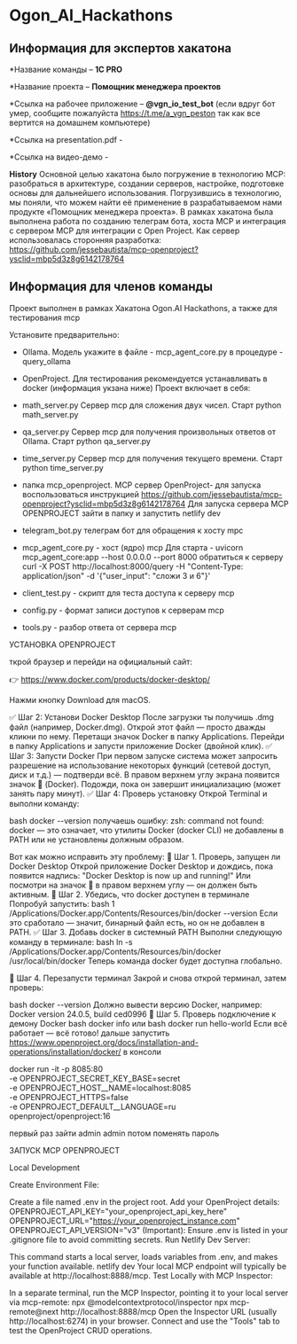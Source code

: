 # Ogon_AI_Hackathons

## Информация для экспертов хакатона

*Название команды – **1С PRO**

*Название проекта – **Помощник менеджера проектов**

*Ссылка на рабочее приложение – **@vgn_io_test_bot** (если вдруг бот умер, сообщите пожалуйста https://t.me/a_vgn_peston так как все вертится на домашнем компьютере)

*Ссылка на presentation.pdf - 

*Ссылка на видео-демо - 

**History**
Основной целью хакатона было погружение в технологию MCP: разобраться в архитектуре, создании серверов, настройке, подготовке основы для дальнейшего использования.
Погрузившись в технологию, мы поняли, что можем найти её применение в разрабатываемом нами продукте «Помощник менеджера проекта».
В рамках хакатона была выполнена работа по созданию телеграм бота, хоста MCP и интеграция с сервером MCP для интеграции с Open Project.
Как сервер использовалась сторонняя разработка: https://github.com/jessebautista/mcp-openproject?ysclid=mbp5d3z8g6142178764



## Информация для членов команды

Проект выполнен в рамках Хакатона Ogon.AI Hackathons, а также для тестирования mcp

Установите предварительно:
- Ollama. Модель укажите в файле - mcp_agent_core.py в процедуре - query_ollama
- OpenProject. Для тестирования рекомендуется устанавливать в docker (информация укзана ниже)
Проект включает в себя:

- math_server.py Сервер mcp для сложения двух чисел. Старт python math_server.py
- qa_server.py Сервер mcp для получения произвольных ответов от Ollama. Старт python qa_server.py
- time_server.py Сервер mcp для получения текущего времени. Старт python time_server.py
- папка mcp_openproject. MCP сервер OpenProject- для запуска воспользоваться инструкцией https://github.com/jessebautista/mcp-openproject?ysclid=mbp5d3z8g6142178764
Для запуска сервера MCP OPENPROJECT зайти в папку и запустить netlify dev
- telegram_bot.py телеграм бот для обращения к хосту mpc
- mcp_agent_core.py - хост (ядро) mcp 
Для старта - uvicorn mcp_agent_core:app --host 0.0.0.0 --port 8000
обратиться к серверу curl -X POST http://localhost:8000/query -H "Content-Type: application/json" -d '{"user_input": "сложи 3 и 6"}'
- client_test.py - скрипт для теста доступа к серверу mcp
- config.py - формат записи доступов к серверам mcp
- tools.py - разбор ответа от сервера mcp



УСТАНОВКА OPENPROJECT

ткрой браузер и перейди на официальный сайт:

👉 https://www.docker.com/products/docker-desktop/

Нажми кнопку Download для macOS.

✅ Шаг 2: Установи Docker Desktop
После загрузки ты получишь .dmg файл (например, Docker.dmg).
Открой этот файл — просто дважды кликни по нему.
Перетащи значок Docker в папку Applications.
Перейди в папку Applications и запусти приложение Docker (двойной клик).
✅ Шаг 3: Запусти Docker
При первом запуске система может запросить разрешение на использование некоторых функций (сетевой доступ, диск и т.д.) — подтверди всё.
В правом верхнем углу экрана появится значок 🐳 (Docker). Подожди, пока он завершит инициализацию (может занять пару минут).
✅ Шаг 4: Проверь установку
Открой Terminal и выполни команду:

bash
docker --version
получаешь ошибку:
zsh: command not found: docker
— это означает, что утилиты Docker (docker CLI) не добавлены в PATH или не установлены должным образом.

Вот как можно исправить эту проблему:
🔧 Шаг 1. Проверь, запущен ли Docker Desktop
Открой приложение Docker Desktop и дождись, пока появится надпись:
"Docker Desktop is now up and running!" 
Или посмотри на значок 🐳 в правом верхнем углу — он должен быть активным.
🔧 Шаг 2. Убедись, что docker доступен в терминале
Попробуй запустить:
bash
1
/Applications/Docker.app/Contents/Resources/bin/docker --version
Если это сработало — значит, бинарный файл есть, но он не добавлен в PATH.
✅ Шаг 3. Добавь docker в системный PATH
Выполни следующую команду в терминале:
bash
ln -s /Applications/Docker.app/Contents/Resources/bin/docker /usr/local/bin/docker
Теперь команда docker будет доступна глобально.

🔄 Шаг 4. Перезапусти терминал
Закрой и снова открой терминал, затем проверь:

bash
docker --version
Должно вывести версию Docker, например:
Docker version 24.0.5, build ced0996
🧪 Шаг 5. Проверь подключение к демону Docker
bash
docker info
или
bash
docker run hello-world
Если всё работает — всё готово!
дальше запустить https://www.openproject.org/docs/installation-and-operations/installation/docker/
в консоли

docker run -it -p 8085:80 \
  -e OPENPROJECT_SECRET_KEY_BASE=secret \
  -e OPENPROJECT_HOST__NAME=localhost:8085 \
  -e OPENPROJECT_HTTPS=false \
  -e OPENPROJECT_DEFAULT__LANGUAGE=ru \
  openproject/openproject:16

первый раз зайти admin admin потом поменять пароль

ЗАПУСК MCP OPENPROJECT

Local Development

Create Environment File:

Create a file named .env in the project root.
Add your OpenProject details:
OPENPROJECT_API_KEY="your_openproject_api_key_here"
OPENPROJECT_URL="https://your_openproject_instance.com"
OPENPROJECT_API_VERSION="v3"
(Important): Ensure .env is listed in your .gitignore file to avoid committing secrets.
Run Netlify Dev Server:

This command starts a local server, loads variables from .env, and makes your function available.
netlify dev
Your local MCP endpoint will typically be available at http://localhost:8888/mcp.
Test Locally with MCP Inspector:

In a separate terminal, run the MCP Inspector, pointing it to your local server via mcp-remote:
npx @modelcontextprotocol/inspector npx mcp-remote@next http://localhost:8888/mcp
Open the Inspector URL (usually http://localhost:6274) in your browser.
Connect and use the "Tools" tab to test the OpenProject CRUD operations.


